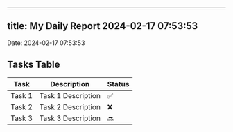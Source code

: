 
---
title: My Daily Report 2024-02-17 07:53:53
---

Date: 2024-02-17 07:53:53

## Tasks Table

| Task | Description | Status |
|------|-------------|--------|
| Task 1 | Task 1 Description | ✅ |
| Task 2 | Task 2 Description | ❌ |
| Task 3 | Task 3 Description | 🔜 |

